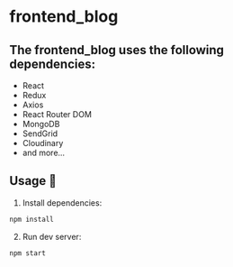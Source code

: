 # frontend_blog

## The frontend_blog uses the following dependencies:

- React
- Redux
- Axios
- React Router DOM
- MongoDB
- SendGrid
- Cloudinary
- and more...
## Usage 🚀

1. Install dependencies:

```bash
npm install
```

2. Run dev server:

```bash
npm start
```
